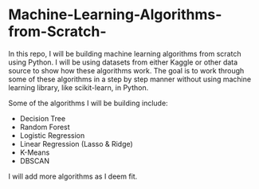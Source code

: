 # Machine-Learning-Algorithms-from-Scratch-

In this repo, I will be building machine learning algorithms from scratch using Python. I will be using datasets from either Kaggle or other data source to show how these algorithms work. The goal is to work through some of these algorithms in a step by step manner without using machine learning library, like scikit-learn, in Python. 

Some of the algorithms I will be building include:

* Decision Tree 
* Random Forest 
* Logistic Regression 
* Linear Regression (Lasso & Ridge) 
* K-Means 
* DBSCAN 

I will add more algorithms as I deem fit. 
